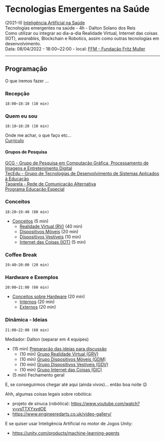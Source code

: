 # Tecnologias Emergentes na Saúde

(2021-II) [Inteligência Artificial na Saúde](https://www.fundacaofritzmuller.com.br/curso/inteligencia-artificial-na-saude/turma/9309e20A "site da Pós em Inteligência Artificial na Saúde da Fundação Fritz Muller")  
Tecnologias emergentes na saúde - 4h - Dalton Solano dos Reis  
Como utilizar ou integrar ao dia-a-dia Realidade Virtual, Internet das coisas (IOT), *wearables*, Blockchain e Robotics, assim como outras tecnologias em desenvolvimento.  
Data: 08/04/2022 - 18:00~22:00 - local: [FFM - Fundação Fritz Muller](https://www.fundacaofritzmuller.com.br "Site da Fundação Fritz Muller")  

----------

## Programação

O que iremos fazer ...  

### Recepção

    18:00~18:10 (10 min)  

### Quem eu sou

    18:10~18:20 (10 min)  
  
Onde me achar, o que faço etc...  
[Currículo](https://github.com/dalton-reis/dalton-reis/blob/main/README.md "Meu currículo")  

#### Grupos de Pesquisa

[GCG - Grupo de Pesquisa em Computação Gráfica, Processamento de Imagens e Entretenimento Digital](http://gcg.inf.furb.br/ "site do grupo GCG")  
[TecEdu - Grupo de Tecnologias de Desenvolvimento de Sistemas Aplicados à Educação](http://tecedu.inf.furb.br/ "site do grupo TecEdu")  
[Tagarela - Rede de Comunicação Alternativa](http://gcg.inf.furb.br/?page_id=992 "site do grupo Tagarela")  
[Programa Educação Especial](https://github.com/dalton-reis/programa_EducacaoEspecial "site do Programa Educação Especial")  

### Conceitos

    18:20~19:40 (80 min)  

- [Conceitos](./Conceitos/README.md "Conceitos sobre as quatro áreas") (5 min)  
  - [Realidade Virtual (RV)](./Conceitos/RealidadeVirtual.md "Conceitos sobre Realidade Virtual (RV)") (40 min)  
  - [Dispositivos Móveis](./Conceitos/DispositivosMoveis.md "Conceitos sobre Dispositivos Móveis") (20 min)  
  - [Dispositivos Vestíveis](./Conceitos/DispositivosVestiveis.md "Conceitos sobre Dispositivos Vestíveis") (10 min)  
  - [Internet das Coisas (IOT)](./Conceitos/InternetDasCoisas.md "Conceitos sobre Internet das Coisas (IOT)") (5 min)  

### Coffee Break

    19:40~20:00 (20 min)  
  
### Hardware e Exemplos

    20:00~21:00 (60 min)  

- [Conceitos sobre Hardware](./HardwareExemplos/README.md "Conceitos sobre Hardware") (20 min)  
  - [Internos](./HardwareExemplos/ExemplosInternos.md "Exemplos Internos") (20 min)  
  - [Externos](./HardwareExemplos/ExemplosExternos.md "Exemplos Externos") (20 min)  

### Dinâmica - Ideias

    21:00~22:00 (60 min)   

Mediador: Dalton (separar em 4 equipes)  

- (15 min) [Preparação das ideias para discussão](./Dinamica/README.md "Preparação das ideias para discussão")  
  - (10 min) [Grupo Realidade Virtual (GRV)](./Dinamica/GrupoRealidadeVirtual.md "grupo Realidade Virtual (GRV)")  
  - (10 min) [Grupo Dispositivos Móveis (GDM)](./Dinamica/GrupoDispositivosMoveis.md "Grupo Dispositivos Móveis (GDM)")  
  - (10 min) [Grupo Dispositivos Vestíveis (GDV)](./Dinamica/GrupoDispositivosVestiveis.md "grupo Dispositivos Vestíveis (GDV)")  
  - (10 min) [Grupo Internet das Coisas (GIC)](./Dinamica/GrupoInternetDasCoisas.md "Grupo Internet das Coisas (GIC)")  
- (5 min) Fechamento geral  

E, se conseguirmos chegar até aqui (ainda vivos)... então boa noite 😉  

Ahh, algumas coisas legais sobre robótica:

- projeto de sinuca (robótica): <https://www.youtube.com/watch?v=vsTTXYxydOE>
- <https://www.engineeredarts.co.uk/video-gallery/>  

E se quiser usar Inteligência Artificial no motor de Jogos Unity:

- <https://unity.com/products/machine-learning-agents>
